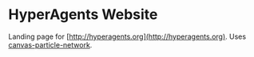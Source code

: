 # HyperAgents Website

Landing page for [http://hyperagents.org](http://hyperagents.org). Uses [canvas-particle-network](https://github.com/JulianLaval/canvas-particle-network).